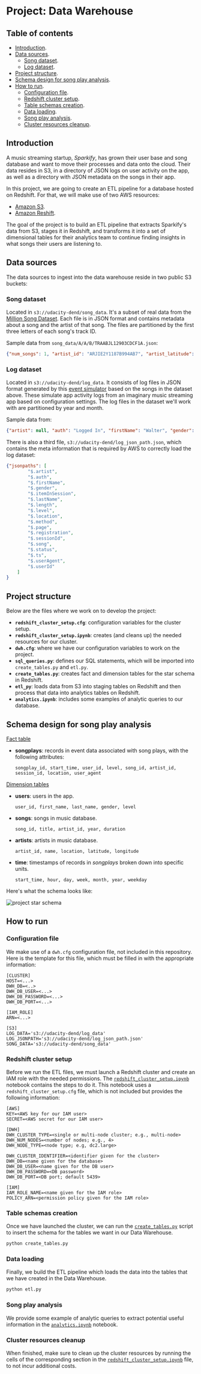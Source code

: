 # Project: Data Warehouse

## Table of contents
* [Introduction](#introduction).
* [Data sources](#data-sources).
  * [Song dataset](#song-dataset).
  * [Log dataset](#log-dataset).
* [Project structure](#project-structure).
* [Schema design for song play analysis](#schema-design-for-song-play-analysis).
* [How to run](#how-to-run).
  * [Configuration file](#configuration-file).
  * [Redshift cluster setup](#redshift-cluster-setup).
  * [Table schemas creation](#table-schemas-creation).
  * [Data loading](#data-loading).
  * [Song play analysis](#song-play-analysis).
  * [Cluster resources cleanup](#cluster-resources-cleanup).

## Introduction

A music streaming startup, *Sparkify*, has grown their user base and song database and want to move their processes and data onto the cloud. Their data resides in S3, in a directory of JSON logs on user activity on the app, as well as a directory with JSON metadata on the songs in their app.

In this project, we are going to create an ETL pipeline for a database hosted on Redshift. For that, we will make use of two AWS resources:
* [Amazon S3](https://aws.amazon.com/s3/).
* [Amazon Reshift](https://aws.amazon.com/redshift/).
  
The goal of the project is to build an ETL pipeline that extracts Sparkify's data from S3, stages it in Redshift, and transforms it into a set of dimensional tables for their analytics team to continue finding insights in what songs their users are listening to.


## Data sources

The data sources to ingest into the data warehouse reside in two public S3 buckets:

### Song dataset 

Located in `s3://udacity-dend/song_data`. It's a subset of real data from the [Million Song Dataset](http://millionsongdataset.com/). Each file is in JSON format and contains metadata about a song and the artist of that song. The files are partitioned by the first three letters of each song's track ID.

Sample data from `song_data/A/A/B/TRAABJL12903CDCF1A.json`:

```json
{"num_songs": 1, "artist_id": "ARJIE2Y1187B994AB7", "artist_latitude": null, "artist_longitude": null, "artist_location": "", "artist_name": "Line Renaud", "song_id": "SOUPIRU12A6D4FA1E1", "title": "Der Kleine Dompfaff", "duration": 152.92036, "year": 0}
```


### Log dataset

Located in `s3://udacity-dend/log_data`. It consists of log files in JSON format generated by this [event simulator](https://github.com/Interana/eventsim) based on the songs in the dataset above. These simulate app activity logs from an imaginary music streaming app based on configuration settings. The log files in the dataset we'll work with are partitioned by year and month.

Sample data from:


```json
{"artist": null, "auth": "Logged In", "firstName": "Walter", "gender": "M", "itemInSession": 0,"lastName": "Frye", "length": null, "level": "free", "location": "San Francisco-Oakland-Hayward, CA", "method": "GET","page": "Home", "registration": 1540919166796.0, "sessionId": 38, "song": null, "status": 200,"ts": 1541105830796, "userAgent": "\"Mozilla\/5.0 (Macintosh; Intel Mac OS X 10_9_4) AppleWebKit\/537.36 (KHTML, like Gecko) Chrome\/36.0.1985.143 Safari\/537.36\"", "userId": "39"}
```

There is also a third file, `s3://udacity-dend/log_json_path.json`, which contains the meta information that is required by AWS to correctly load the log dataset:

```json
{"jsonpaths": [
        "$.artist",
        "$.auth",
        "$.firstName",
        "$.gender",
		"$.itemInSession",
		"$.lastName",
		"$.length",
		"$.level",
		"$.location",
		"$.method",
		"$.page",
		"$.registration",
		"$.sessionId",
		"$.song",
		"$.status",
		"$.ts",
		"$.userAgent",
		"$.userId"
    ]
}
```


## Project structure

Below are the files where we work on to develop the project:
* **`redshift_cluster_setup.cfg`**: configuration variables for the cluster setup.
* **`redshift_cluster_setup.ipynb`**: creates (and cleans up) the needed resources for our cluster.
* **`dwh.cfg`**: where we have our configuration variables to work on the project.
* **`sql_queries.py`**: defines our SQL statements, which will be imported into `create_tables.py` and `etl.py`.
* **`create_tables.py`**: creates fact and dimension tables for the star schema in Redshift.
* **`etl_py`**: loads data from S3 into staging tables on Redshift and then process that data into analytics tables on Redshift.
* **`analytics.ipynb`**: includes some examples of analytic queries to our database.



## Schema design for song play analysis

<ins>Fact table</ins> 
* **songplays**: records in event data associated with song plays, with the following attributes:
    ```
    songplay_id, start_time, user_id, level, song_id, artist_id, session_id, location, user_agent
    ```

<ins>Dimension tables</ins>
* **users**: users in the app.
    ```
    user_id, first_name, last_name, gender, level
    ```
* **songs**: songs in music database.
    ```
    song_id, title, artist_id, year, duration
    ```
* **artists**: artists in music database.
    ```
    artist_id, name, location, latitude, longitude
    ```
* **time**: timestamps of records in *songplays* broken down into specific units.
    ```
    start_time, hour, day, week, month, year, weekday
    ```

Here's what the schema looks like:

![project star schema](../images/project_dw_star_schema.png)


## How to run

### Configuration file

We make use of a `dwh.cfg` configuration file, not included in this repository. Here is the template for this file, which must be filled in with the appropriate information:

```config
[CLUSTER]
HOST=<...>
DWH_DB=<..>
DWH_DB_USER=<...>
DWH_DB_PASSWORD=<...>
DWH_DB_PORT=<...>

[IAM_ROLE]
ARN=<...>

[S3]
LOG_DATA='s3://udacity-dend/log_data'
LOG_JSONPATH='s3://udacity-dend/log_json_path.json'
SONG_DATA='s3://udacity-dend/song_data'
```

### Redshift cluster setup

Before we run the ETL files, we must launch a Redshift cluster and create an IAM role with the needed permissions. The [`redshift_cluster_setup.ipynb`](./redshift_cluster_setup.ipynb) notebook contains the steps to do it. This notebook uses a `redshift_cluster_setup.cfg` file, which is not included but provides the following information:

```config
[AWS]
KEY=<AWS key for our IAM user>
SECRET=<AWS secret for our IAM user>

[DWH] 
DWH_CLUSTER_TYPE=<single or multi-node cluster; e.g., multi-node>
DWH_NUM_NODES=<number of nodes; e.g., 4>
DWH_NODE_TYPE=<node type; e.g, dc2.large>

DWH_CLUSTER_IDENTIFIER=<identifier given for the cluster>
DWH_DB=<name given for the database>
DWH_DB_USER=<name given for the DB user>
DWH_DB_PASSWORD=<DB password>
DWH_DB_PORT=<DB port; default 5439>

[IAM]
IAM_ROLE_NAME=<name given for the IAM role>
POLICY_ARN=<permission policy given for the IAM role>
```


### Table schemas creation

Once we have launched the cluster, we can run the [`create_tables.py`](./create_tables.py) script to insert the schema for the tables we want in our Data Warehouse.

```bash
python create_tables.py
```

### Data loading

Finally, we build the ETL pipeline which loads the data into the tables that we have created in the Data Warehouse.

```bash
python etl.py
```

### Song play analysis

We provide some example of analytic queries to extract potential useful information in the [`analytics.ipynb`](./analytics.ipynb) notebook.


### Cluster resources cleanup

When finished, make sure to clean up the cluster resources by running the cells of the corresponding section in the [`redshift_cluster_setup.ipynb`](./redshift_cluster_setup.ipynb) file, to not incur additional costs.
